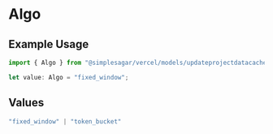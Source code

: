 # Algo

## Example Usage

```typescript
import { Algo } from "@simplesagar/vercel/models/updateprojectdatacacheop.js";

let value: Algo = "fixed_window";
```

## Values

```typescript
"fixed_window" | "token_bucket"
```